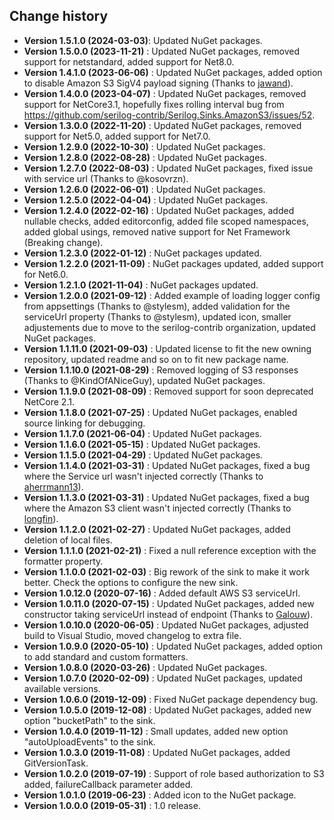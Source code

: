Change history
--------------

* **Version 1.5.1.0 (2024-03-03)**: Updated NuGet packages.
* **Version 1.5.0.0 (2023-11-21)** : Updated NuGet packages, removed support for netstandard, added support for Net8.0.
* **Version 1.4.1.0 (2023-06-06)** : Updated NuGet packages, added option to disable Amazon S3 SigV4 payload signing (Thanks to [jawand](https://github.com/jawand)).
* **Version 1.4.0.0 (2023-04-07)** : Updated NuGet packages, removed support for NetCore3.1, hopefully fixes rolling interval bug from https://github.com/serilog-contrib/Serilog.Sinks.AmazonS3/issues/52.
* **Version 1.3.0.0 (2022-11-20)** : Updated NuGet packages, removed support for Net5.0, added support for Net7.0.
* **Version 1.2.9.0 (2022-10-30)** : Updated NuGet packages.
* **Version 1.2.8.0 (2022-08-28)** : Updated NuGet packages.
* **Version 1.2.7.0 (2022-08-03)** : Updated NuGet packages, fixed issue with service url (Thanks to @kosovrzn).
* **Version 1.2.6.0 (2022-06-01)** : Updated NuGet packages.
* **Version 1.2.5.0 (2022-04-04)** : Updated NuGet packages.
* **Version 1.2.4.0 (2022-02-16)** : Updated NuGet packages, added nullable checks, added editorconfig, added file scoped namespaces, added global usings, removed native support for Net Framework (Breaking change).
* **Version 1.2.3.0 (2022-01-12)** : NuGet packages updated.
* **Version 1.2.2.0 (2021-11-09)** : NuGet packages updated, added support for Net6.0.
* **Version 1.2.1.0 (2021-11-04)** : NuGet packages updated.
* **Version 1.2.0.0 (2021-09-12)** : Added example of loading logger config from appsettings (Thanks to @stylesm), added validation for the serviceUrl property (Thanks to @stylesm), updated icon, smaller adjustements due to move to the serilog-contrib organization, updated NuGet packages.
* **Version 1.1.11.0 (2021-09-03)** : Updated license to fit the new owning repository, updated readme and so on to fit new package name.
* **Version 1.1.10.0 (2021-08-29)** : Removed logging of S3 responses (Thanks to @KindOfANiceGuy), updated NuGet packages.
* **Version 1.1.9.0 (2021-08-09)** : Removed support for soon deprecated NetCore 2.1.
* **Version 1.1.8.0 (2021-07-25)** : Updated NuGet packages, enabled source linking for debugging.
* **Version 1.1.7.0 (2021-06-04)** : Updated NuGet packages.
* **Version 1.1.6.0 (2021-05-15)** : Updated NuGet packages.
* **Version 1.1.5.0 (2021-04-29)** : Updated NuGet packages.
* **Version 1.1.4.0 (2021-03-31)** : Updated NuGet packages, fixed a bug where the Service url wasn't injected correctly (Thanks to [aherrmann13](https://github.com/aherrmann13)).
* **Version 1.1.3.0 (2021-03-31)** : Updated NuGet packages, fixed a bug where the Amazon S3 client wasn't injected correctly (Thanks to [longfin](https://github.com/longfin)).
* **Version 1.1.2.0 (2021-02-27)** : Updated NuGet packages, added deletion of local files.
* **Version 1.1.1.0 (2021-02-21)** : Fixed a null reference exception with the formatter property.
* **Version 1.1.0.0 (2021-02-03)** : Big rework of the sink to make it work better. Check the options to configure the new sink.
* **Version 1.0.12.0 (2020-07-16)** : Added default AWS S3 serviceUrl.
* **Version 1.0.11.0 (2020-07-15)** : Updated NuGet packages, added new constructor taking serviceUrl instead of endpoint (Thanks to [Galouw](https://github.com/Galouw)).
* **Version 1.0.10.0 (2020-06-05)** : Updated NuGet packages, adjusted build to Visual Studio, moved changelog to extra file.
* **Version 1.0.9.0 (2020-05-10)** : Updated NuGet packages, added option to add standard and custom formatters.
* **Version 1.0.8.0 (2020-03-26)** : Updated NuGet packages.
* **Version 1.0.7.0 (2020-02-09)** : Updated NuGet packages, updated available versions.
* **Version 1.0.6.0 (2019-12-09)** : Fixed NuGet package dependency bug.
* **Version 1.0.5.0 (2019-12-08)** : Updated NuGet packages, added new option "bucketPath" to the sink.
* **Version 1.0.4.0 (2019-11-12)** : Small updates, added new option "autoUploadEvents" to the sink.
* **Version 1.0.3.0 (2019-11-08)** : Updated NuGet packages, added GitVersionTask.
* **Version 1.0.2.0 (2019-07-19)** : Support of role based authorization to S3 added, failureCallback parameter added.
* **Version 1.0.1.0 (2019-06-23)** : Added icon to the NuGet package.
* **Version 1.0.0.0 (2019-05-31)** : 1.0 release.